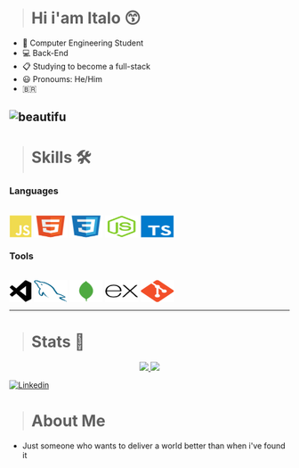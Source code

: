 > # Hi i'am Italo 😙
- 👾 Computer Engineering Student
- :computer: Back-End
- :clipboard: Studying to become a full-stack
- :smiley: Pronoums: He/Him
- 🇧🇷

![beautifu](https://c.tenor.com/XgAG1LXjpcYAAAAd/apartamento-qualquer-banner-banner.gif)
---
> # Skills 🛠
 ### Languages

<div style="display: inline_block"><br>
  <img align="center" alt="Italo-Js" height="40" width="40" src="https://raw.githubusercontent.com/devicons/devicon/master/icons/javascript/javascript-plain.svg">
  <img align="center" alt="Italo-HTML" height="40" width="60" src="https://raw.githubusercontent.com/devicons/devicon/master/icons/html5/html5-original.svg">
  <img align="center" alt="Italo-CSS" height="40" width="60" src="https://raw.githubusercontent.com/devicons/devicon/master/icons/css3/css3-original.svg">
  <img align="center" alt="Italo-Nodejs" height="40" width="60" src="https://raw.githubusercontent.com/devicons/devicon/master/icons/nodejs/nodejs-original.svg">
  <img align="center" alt="Italo-Nodejs" height="40" width="60" src="https://raw.githubusercontent.com/devicons/devicon/master/icons/typescript/typescript-original.svg">
</div>

 ### Tools
<div style="display: inline_block"><br>
  <img align="center" alt="Italo-Js" height="40" width="40" src="https://raw.githubusercontent.com/devicons/devicon/master/icons/vscode/vscode-plain.svg">
  <img align="center" alt="Italo-HTML" height="40" width="60" src="https://raw.githubusercontent.com/devicons/devicon/master/icons/mysql/mysql-plain.svg">
  <img align="center" alt="Italo-CSS" height="40" width="60" src="https://raw.githubusercontent.com/devicons/devicon/master/icons/mongodb/mongodb-plain.svg">
  <img align="center" alt="Italo-Nodejs" height="40" width="60" src="https://raw.githubusercontent.com/devicons/devicon/master/icons/express/express-original.svg">
  <img align="center" alt="Italo-Nodejs" height="40" width="60" src="https://raw.githubusercontent.com/devicons/devicon/master/icons/git/git-original.svg">
</div>

--- 
> # Stats 🧱



<div align="center">
  <a href="https://github.com/ItaloDavidb">
  <img height="180em" src="https://github-readme-stats.vercel.app/api?username=ItaloDavidb&show_icons=true&theme=dracula&include_all_commits=true&count_private=true"/>
  <img height="180em" src="https://github-readme-stats.vercel.app/api/top-langs/?username=ItaloDavidb&layout=compact&langs_count=7&theme=dracula"/>
</div> 

[![Linkedin](https://img.shields.io/badge/LinkedIn-blue?style=for-the-badge&logo=Linkedin)](https://www.linkedin.com/in/karanalpe/)
  > # About Me
  - Just someone who wants to deliver a world better than when i've found it
